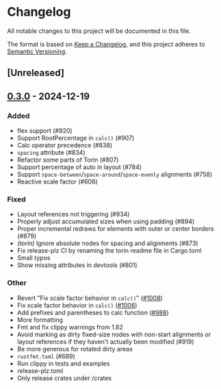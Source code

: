 # Changelog

All notable changes to this project will be documented in this file.

The format is based on [Keep a Changelog](https://keepachangelog.com/en/1.0.0/),
and this project adheres to [Semantic Versioning](https://semver.org/spec/v2.0.0.html).

## [Unreleased]

## [0.3.0](https://github.com/marc2332/freya/compare/torin-v0.2.0...torin-v0.3.0) - 2024-12-19

### Added

- flex support (#920)
- Support RootPercentage in `calc()` (#907)
- Calc operator precedence (#838)
- `spacing` attribute (#834)
- Refactor some parts of Torin (#807)
- Support percentage of auto in layout (#784)
- Support `space-between`/`space-around`/`space-evenly` alignments (#758)
- Reactive scale factor (#606)

### Fixed

- Layout references not triggering (#934)
- Properly adjust accumulated sizes when using padding (#894)
- Proper incremental redraws for elements with outer or center borders (#879)
- *(torin)* Ignore absolute nodes for spacing and alignments (#873)
- Fix release-plz CI by renaming the torin readme file in Cargo.toml
- Small typos
- Show missing attributes in devtools (#801)

### Other

- Revert "Fix scale factor behavior in `calc()`" ([#1008](https://github.com/marc2332/freya/pull/1008))
- Fix scale factor behavior in `calc()` ([#1006](https://github.com/marc2332/freya/pull/1006))
- Add prefixes and parentheses to calc function ([#988](https://github.com/marc2332/freya/pull/988))
- More formatting
- Fmt and fix clippy warnings from 1.82
- Avoid marking as dirty fixed-size nodes with non-start alignments or layout references if they haven't actually been modified (#919)
- Be more generous for rotated dirty areas
- `rustfmt.toml` (#689)
- Run clippy in tests and examples
- release-plz.toml
- Only release crates under /crates
